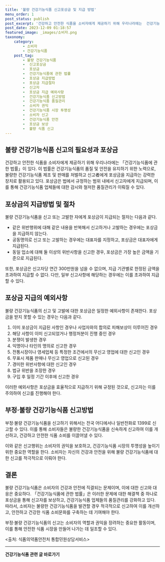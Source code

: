 ```yaml
---
title: '불량 건강기능식품 신고포상금 및 지급 방법'
menu_order: 1
post_status: publish
post_excerpt: '건강하고 안전한 식품을 소비자에게 제공하기 위해 우리나라에는  건강기능식품에 관한 법률 이 있다. 이 법률은 건강기능식품의 품질 및 안전을 유지하기 위한 노력으로, 불량한 건강기능식품 제조 및 판매를 처벌하고 신고者에게 포상금을 지급하는 강력한 장치로 활용되고 있다. 포상금은 법에서 규정하는 범위 내에서 신고자에게 지급되며, 이를 통해 건강기능식품 업체들에 대한 감시와 철저한 품질관리가 이뤄질 수 있다.'
post_date: 2023-12-09 01:18:57
featured_image: _images/소비자.png
taxonomy:
    category:
        - 소비자
        - 건강기능식품
    post_tag:
        - 불량 건강기능식품
        -  신고포상금
        -  포상금
        -  건강기능식품에 관한 법률
        -  포상금 지급방법
        -  포상금 지급절차
        -  신고자
        -  포상금 지급 예외사항
        -  건강기능식품 신고방법
        -  건강기능식품 품질관리
        -  소비자 권익
        -  건강기능식품 시장 투명성
        -  소비자 신고
        -  건강기능식품 안전
        -  포상금 보상
        -  불량 식품 신고
---
```



## 불량 건강기능식품 신고의 필요성과 포상금

건강하고 안전한 식품을 소비자에게 제공하기 위해 우리나라에는 「건강기능식품에 관한 법률」이 있다. 이 법률은 건강기능식품의 품질 및 안전을 유지하기 위한 노력으로, 불량한 건강기능식품 제조 및 판매를 처벌하고 신고者에게 포상금을 지급하는 강력한 장치로 활용되고 있다. 포상금은 법에서 규정하는 범위 내에서 신고자에게 지급되며, 이를 통해 건강기능식품 업체들에 대한 감시와 철저한 품질관리가 이뤄질 수 있다.

## 포상금의 지급방법 및 절차

불량 건강기능식품을 신고 또는 고발한 자에게 포상금이 지급되는 절차는 다음과 같다.

- 같은 위반행위에 대해 같은 내용을 반복해서 신고하거나 고발하는 경우에는 포상금을 지급하지 않는다.
- 공동명의로 신고 또는 고발하는 경우에는 대표자를 지정하고, 포상금은 대표자에게 지급된다.
- 동일 업소에 대해 둘 이상의 위반사항을 신고한 경우, 포상금은 가장 높은 금액을 기준으로 지급된다.

또한, 포상금은 신고자당 연간 300만원을 넘을 수 없으며, 지급 기관별로 한정된 금액을 초과하여 지급할 수 없다. 다만, 일부 신고사항에 해당하는 경우에는 이를 초과하여 지급할 수 있다.

## 포상금 지급의 예외사항

불량 건강기능식품의 신고 및 고발에 대한 포상금은 일정한 예외사항이 존재한다. 포상금을 받지 못할 수 있는 경우는 다음과 같다.

1. 이미 포상금이 지급된 사항인 경우나 사업자와의 합의로 피해보상이 이루어진 경우
2. 해당 사항이 이미 신고되었거나 행정처분이 진행 중인 경우
3. 분쟁이 발생한 경우
4. 익명이나 타인의 명의로 신고한 경우
5. 전통시장이나 영세업체 등 특정한 조건에서의 무신고 영업에 대한 신고인 경우
6. 무표시 제품 판매나 무신고 영업으로 신고된 경우
7. 경미한 위반사항에 대한 신고인 경우
8. 법규 위반을 조장한 경우
9. 구입 후 일정 기간 이후에 신고한 경우

이러한 예외사항은 포상금을 효율적으로 지급하기 위해 규정된 것으로, 신고자는 이를 주의하여 신고를 진행해야 한다.

## 부정·불량 건강기능식품 신고방법

부정·불량 건강기능식품을 신고하기 위해서는 전국 어디에서나 일반전화로 1399로 신고할 수 있다. 이를 통해 소비자들은 불량한 건강기능식품을 신속하게 신고하여 이를 개선하고, 건강하고 안전한 식품 소비를 이끌어낼 수 있다.

이와 같은 신고행위는 소비자의 권익을 보호하고, 건강기능식품 시장의 투명성을 높이기 위한 중요한 역할을 한다. 소비자는 자신의 건강과 안전을 위해 불량 건강기능식품에 대한 신고를 적극적으로 이뤄야 한다.

## 결론

불량 건강기능식품은 소비자의 건강과 안전에 직결되는 문제이며, 이에 대한 신고와 대응은 중요하다. 「건강기능식품에 관한 법률」은 이러한 문제에 대한 해결책 중 하나로 포상금을 통해 신고자를 보상하고, 건강기능식품 업체들의 품질관리를 강화하고 있다. 따라서, 소비자는 불량한 건강기능식품을 발견할 경우 적극적으로 신고하여 이를 개선하고, 안전하고 건강한 식품 소비문화를 구축하는 데 기여해야 한다.

부정·불량 건강기능식품의 신고는 소비자의 역할과 권익을 장려하는 중요한 활동이며, 이를 통해 안전한 식품 시장을 만들어 나가는 데 일조할 수 있다.

<출처: 식품의약품안전처 통합민원상담서비스>
<!-- wp:separator -->
<hr class="wp-block-separator has-alpha-channel-opacity"/>
<!-- /wp:separator -->

<!-- wp:group {"backgroundColor":"base","layout":{"type":"constrained"}} -->
<div class="wp-block-group has-base-background-color has-background"><!-- wp:paragraph {"align":"center","fontSize":"medium"} -->
<p class="has-text-align-center has-large-font-size"><strong>건강기능식품 관련 글 바로가기</strong></p>
<!-- /wp:paragraph -->


<!-- wp:latest-posts
{"categories":[{"id":30847,"count":19,"description":"","link":"https://uknowlaw.com/category/%ea%b1%b4%ea%b0%95%ea%b8%b0%eb%8a%a5%ec%8b%9d%ed%92%88/","name":"건강기능식품","slug":"건강기능식품","taxonomy":"category","parent":0,"meta":[],"_links":{"self":[{"href":"https://uknowlaw.com/wp-json/wp/v2/categories/30847"}],"collection":[{"href":"https://uknowlaw.com/wp-json/wp/v2/categories"}],"about":[{"href":"https://uknowlaw.com/wp-json/wp/v2/taxonomies/category"}],"wp:post_type":[{"href":"https://uknowlaw.com/wp-json/wp/v2/posts?categories=30847"}],"curies":[{"name":"wp","href":"https://api.w.org/{rel}","templated":true}]}}],"postsToShow":100,"excerptLength":28,"postLayout":"grid","columns":2,"featuredImageAlign":"left","featuredImageSizeSlug":"large","fontSize":"small"} /--></div>
<!-- /wp:group -->